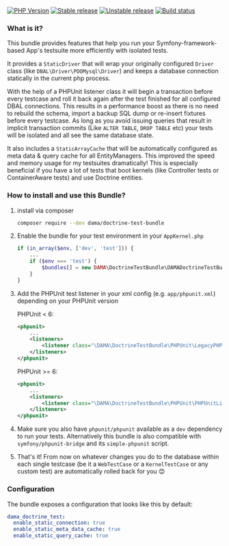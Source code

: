 [![PHP Version](https://img.shields.io/badge/php-%5E5.5-blue.svg)](https://img.shields.io/badge/php-%5E5.5-blue.svg)
[![Stable release][Last stable image]][Packagist link]
[![Unstable release][Last unstable image]][Packagist link]
[![Build status][Master build image]][Master build link]

### What is it? 

This bundle provides features that help you run your Symfony-framework-based App's testsuite more efficiently with isolated tests.

It provides a `StaticDriver` that will wrap your originally configured `Driver` class (like `DBAL\Driver\PDOMysql\Driver`) and keeps a database connection statically in the current php process.

With the help of a PHPUnit listener class it will begin a transaction before every testcase and roll it back again after the test finished for all configured DBAL connections. This results in a performance boost as there is no need to rebuild the schema, import a backup SQL dump or re-insert fixtures before every testcase. As long as you avoid issuing queries that result in implicit transaction commits (Like `ALTER TABLE`, `DROP TABLE` etc) your tests will be isolated and all see the same database state.

It also includes a `StaticArrayCache` that will be automatically configured as meta data & query cache for all EntityManagers. This improved the speed and memory usage for my testsuites dramatically! This is especially beneficial if you have a lot of tests that boot kernels (like Controller tests or ContainerAware tests) and use Doctrine entities.

### How to install and use this Bundle?

1. install via composer

    ```sh
    composer require --dev dama/doctrine-test-bundle
    ```
    

2. Enable the bundle for your test environment in your `AppKernel.php`

    ```php
    if (in_array($env, ['dev', 'test'])) {
        ...
        if ($env === 'test') {
            $bundles[] = new DAMA\DoctrineTestBundle\DAMADoctrineTestBundle();
        }
    }
    ```
    
3. Add the PHPUnit test listener in your xml config (e.g. `app/phpunit.xml`) depending on your PHPUnit version

    PHPUnit < 6:
    ```xml
    <phpunit>
        ...
        <listeners>
            <listener class="\DAMA\DoctrineTestBundle\PHPUnit\LegacyPHPUnitListener" />
        </listeners>
    </phpunit>
    ```
    
    PHPUnit >= 6:
    ```xml
    <phpunit>
        ...
        <listeners>
            <listener class="\DAMA\DoctrineTestBundle\PHPUnit\PHPUnitListener" />
        </listeners>
    </phpunit>
    ```
4. Make sure you also have `phpunit/phpunit` available as a `dev` dependency to run your tests. Alternatively this bundle is also compatible with `symfony/phpunit-bridge` and its `simple-phpunit` script. 

5. That's it! From now on whatever changes you do to the database within each single testcase (be it a `WebTestCase` or a `KernelTestCase` or any custom test) are automatically rolled back for you :blush:
    
### Configuration

The bundle exposes a configuration that looks like this by default:
    
```yaml
dama_doctrine_test:
  enable_static_connection: true
  enable_static_meta_data_cache: true
  enable_static_query_cache: true
```
    
[Last stable image]: https://poser.pugx.org/dama/doctrine-test-bundle/version.svg
[Last unstable image]: https://poser.pugx.org/dama/doctrine-test-bundle/v/unstable.svg
[Master build image]: https://travis-ci.org/dmaicher/doctrine-test-bundle.svg

[Packagist link]: https://packagist.org/packages/dama/doctrine-test-bundle
[Master build link]: https://travis-ci.org/dmaicher/doctrine-test-bundle
